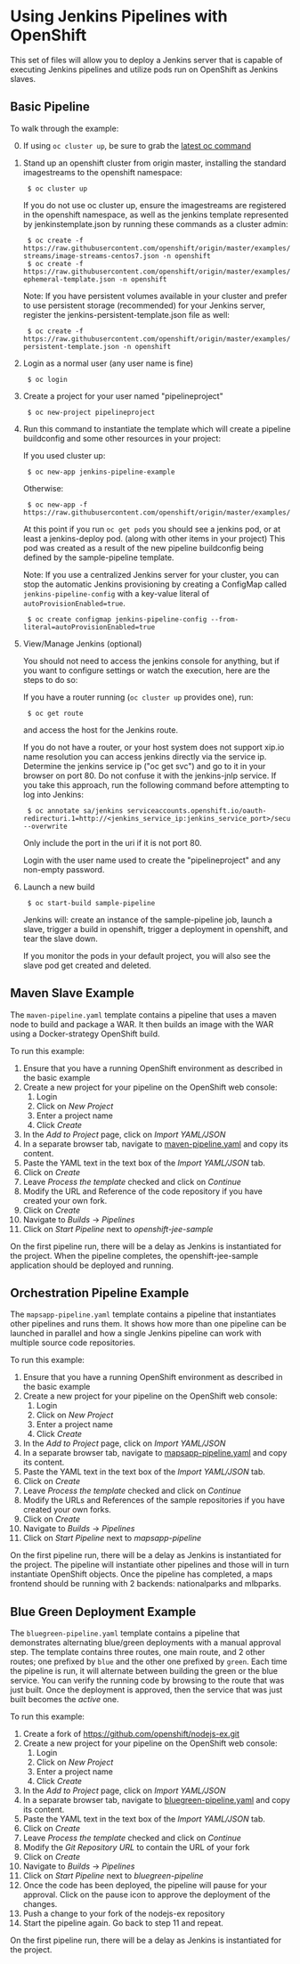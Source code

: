 # Using Jenkins Pipelines with OpenShift

This set of files will allow you to deploy a Jenkins server that is capable of executing Jenkins pipelines and
utilize pods run on OpenShift as Jenkins slaves.

## Basic Pipeline

To walk through the example:

0. If using `oc cluster up`, be sure to grab the [latest oc command](https://github.com/openshift/origin/releases/latest)

1. Stand up an openshift cluster from origin master, installing the standard imagestreams to the openshift namespace:

        $ oc cluster up

    If you do not use oc cluster up, ensure the imagestreams are registered in the openshift namespace, as well as the
jenkins template represented by jenkinstemplate.json by running these commands as a cluster admin:

        $ oc create -f https://raw.githubusercontent.com/openshift/origin/master/examples/image-streams/image-streams-centos7.json -n openshift
        $ oc create -f https://raw.githubusercontent.com/openshift/origin/master/examples/jenkins/jenkins-ephemeral-template.json -n openshift

    Note: If you have persistent volumes available in your cluster and prefer to use persistent storage (recommended) for your Jenkins server, register the jenkins-persistent-template.json file as well:

        $ oc create -f https://raw.githubusercontent.com/openshift/origin/master/examples/jenkins/jenkins-persistent-template.json -n openshift

2. Login as a normal user (any user name is fine)

        $ oc login

3. Create a project for your user named "pipelineproject"

        $ oc new-project pipelineproject

4. Run this command to instantiate the template which will create a pipeline buildconfig and some other resources in your project:

    If you used cluster up:

        $ oc new-app jenkins-pipeline-example

    Otherwise:

        $ oc new-app -f https://raw.githubusercontent.com/openshift/origin/master/examples/jenkins/pipeline/samplepipeline.yaml

    At this point if you run `oc get pods` you should see a jenkins pod, or at least a jenkins-deploy pod. (along with other items in your project)  This pod was created as a result of the new pipeline buildconfig being defined by the sample-pipeline template.

    Note: If you use a centralized Jenkins server for your cluster, you can
    stop the automatic Jenkins provisioning by creating a ConfigMap called
    `jenkins-pipeline-config` with a key-value literal of
    `autoProvisionEnabled=true`.

        $ oc create configmap jenkins-pipeline-config --from-literal=autoProvisionEnabled=true

5. View/Manage Jenkins (optional)

    You should not need to access the jenkins console for anything, but if you want to configure settings or watch the execution,
    here are the steps to do so:

    If you have a router running (`oc cluster up` provides one), run:

        $ oc get route

    and access the host for the Jenkins route.

    If you do not have a router, or your host system does not support xip.io name resolution you can access jenkins directly via the service ip.  Determine the jenkins service ip ("oc get svc") and go to it in your browser on port 80.  Do not confuse it with the jenkins-jnlp service.
    If you take this approach, run the following command before attempting to log into Jenkins:

        $ oc annotate sa/jenkins serviceaccounts.openshift.io/oauth-redirecturi.1=http://<jenkins_service_ip:jenkins_service_port>/securityRealm/finishLogin --overwrite

    Only include the port in the uri if it is not port 80.

    Login with the user name used to create the "pipelineproject" and any non-empty password.

6. Launch a new build

        $ oc start-build sample-pipeline

    Jenkins will: create an instance of the sample-pipeline job, launch a slave, trigger a build in openshift, trigger a deployment in openshift, and tear the slave down.

    If you monitor the pods in your default project, you will also see the slave pod get created and deleted.

## Maven Slave Example

The `maven-pipeline.yaml` template contains a pipeline that uses a maven node to build and package a WAR.
It then builds an image with the WAR using a Docker-strategy OpenShift build.

To run this example:

1. Ensure that you have a running OpenShift environment as described in the basic example
2. Create a new project for your pipeline on the OpenShift web console:
   1. Login 
   2. Click on *New Project*
   3. Enter a project name
   4. Click *Create*
3. In the *Add to Project* page, click on *Import YAML/JSON*
4. In a separate browser tab, navigate to [maven-pipeline.yaml](https://raw.githubusercontent.com/openshift/origin/master/examples/jenkins/pipeline/maven-pipeline.yaml) and copy its content.
5. Paste the YAML text in the text box of the *Import YAML/JSON* tab.
6. Click on *Create*
7. Leave *Process the template* checked and click on *Continue*
8. Modify the URL and Reference of the code repository if you have created your own fork.
9. Click on *Create*
10. Navigate to *Builds* -> *Pipelines*
11. Click on *Start Pipeline* next to *openshift-jee-sample*

On the first pipeline run, there will be a delay as Jenkins is instantiated for the project. 
When the pipeline completes, the openshift-jee-sample application should be deployed and running.

## Orchestration Pipeline Example

The `mapsapp-pipeline.yaml` template contains a pipeline that instantiates other pipelines and runs them.
It shows how more than one pipeline can be launched in parallel and how a single Jenkins pipeline
can work with multiple source code repositories.

To run this example:

1. Ensure that you have a running OpenShift environment as described in the basic example
2. Create a new project for your pipeline on the OpenShift web console:
   1. Login 
   2. Click on *New Project*
   3. Enter a project name
   4. Click *Create*
3. In the *Add to Project* page, click on *Import YAML/JSON*
4. In a separate browser tab, navigate to [mapsapp-pipeline.yaml](https://raw.githubusercontent.com/openshift/origin/master/examples/jenkins/pipeline/mapsapp-pipeline.yaml) and copy its content.
5. Paste the YAML text in the text box of the *Import YAML/JSON* tab.
6. Click on *Create*
7. Leave *Process the template* checked and click on *Continue*
8. Modify the URLs and References of the sample repositories if you have created your own forks.
9. Click on *Create*
10. Navigate to *Builds* -> *Pipelines*
11. Click on *Start Pipeline* next to *mapsapp-pipeline*

On the first pipeline run, there will be a delay as Jenkins is instantiated for the project. The pipeline will instantiate 
other pipelines and those will in turn instantiate OpenShift objects. Once the pipeline has completed, a maps frontend 
should be running with 2 backends: nationalparks and mlbparks.


## Blue Green Deployment Example

The `bluegreen-pipeline.yaml` template contains a pipeline that demonstrates alternating blue/green 
deployments with a manual approval step. The template contains three routes, one main route, and 2
other routes; one prefixed by `blue` and the other one prefixed by `green`. Each time the pipeline
is run, it will alternate between building the green or the blue service. You can verify the running
code by browsing to the route that was just built. Once the deployment is approved, then the service
that was just built becomes the *active* one.

To run this example:

1. Create a fork of https://github.com/openshift/nodejs-ex.git
2. Create a new project for your pipeline on the OpenShift web console:
   1. Login 
   2. Click on *New Project*
   3. Enter a project name
   4. Click *Create*
3. In the *Add to Project* page, click on *Import YAML/JSON*
4. In a separate browser tab, navigate to [bluegreen-pipeline.yaml](https://raw.githubusercontent.com/openshift/origin/master/examples/jenkins/pipeline/bluegreen-pipeline.yaml) and copy its content.
5. Paste the YAML text in the text box of the *Import YAML/JSON* tab.
6. Click on *Create*
7. Leave *Process the template* checked and click on *Continue*
8. Modify the *Git Repository URL* to contain the URL of your fork
9. Click on *Create*
10. Navigate to *Builds* -> *Pipelines*
11. Click on *Start Pipeline* next to *bluegreen-pipeline*
12. Once the code has been deployed, the pipeline will pause for your approval. Click on the pause icon to approve the deployment of the changes.
13. Push a change to your fork of the nodejs-ex repository
14. Start the pipeline again. Go back to step 11 and repeat.

On the first pipeline run, there will be a delay as Jenkins is instantiated for the project. 
